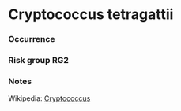 <!-- TITLE: Cryptococcus tetragattii   -->

# Cryptococcus tetragattii  
### Occurrence

### Risk group RG2

### Notes


Wikipedia: [Cryptococcus](https://en.wikipedia.org/wiki/Cryptococcus)
